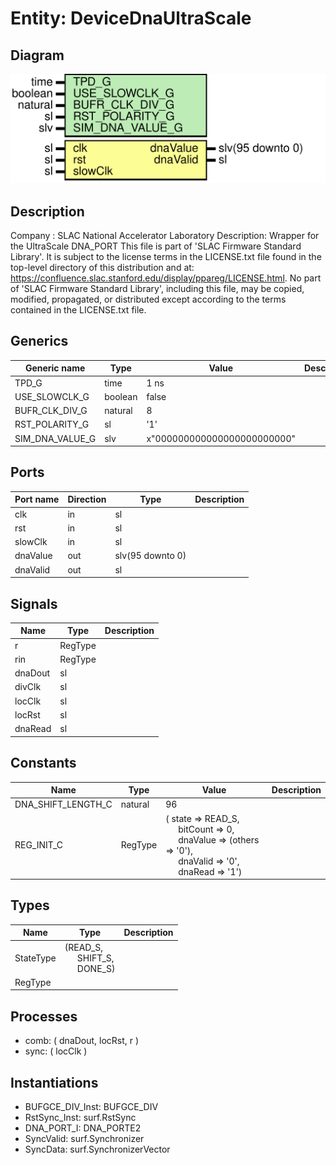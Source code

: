 # Entity: DeviceDnaUltraScale

## Diagram

![Diagram](DeviceDnaUltraScale.svg "Diagram")
## Description

Company    : SLAC National Accelerator Laboratory
Description: Wrapper for the UltraScale DNA_PORT
This file is part of 'SLAC Firmware Standard Library'.
It is subject to the license terms in the LICENSE.txt file found in the
top-level directory of this distribution and at:
   https://confluence.slac.stanford.edu/display/ppareg/LICENSE.html.
No part of 'SLAC Firmware Standard Library', including this file,
may be copied, modified, propagated, or distributed except according to
the terms contained in the LICENSE.txt file.
## Generics

| Generic name    | Type    | Value                       | Description |
| --------------- | ------- | --------------------------- | ----------- |
| TPD_G           | time    | 1 ns                        |             |
| USE_SLOWCLK_G   | boolean | false                       |             |
| BUFR_CLK_DIV_G  | natural | 8                           |             |
| RST_POLARITY_G  | sl      | '1'                         |             |
| SIM_DNA_VALUE_G | slv     | x"000000000000000000000000" |             |
## Ports

| Port name | Direction | Type             | Description |
| --------- | --------- | ---------------- | ----------- |
| clk       | in        | sl               |             |
| rst       | in        | sl               |             |
| slowClk   | in        | sl               |             |
| dnaValue  | out       | slv(95 downto 0) |             |
| dnaValid  | out       | sl               |             |
## Signals

| Name    | Type    | Description |
| ------- | ------- | ----------- |
| r       | RegType |             |
| rin     | RegType |             |
| dnaDout | sl      |             |
| divClk  | sl      |             |
| locClk  | sl      |             |
| locRst  | sl      |             |
| dnaRead | sl      |             |
## Constants

| Name               | Type    | Value                                                                                                                                                                                                                                                                              | Description |
| ------------------ | ------- | ---------------------------------------------------------------------------------------------------------------------------------------------------------------------------------------------------------------------------------------------------------------------------------- | ----------- |
| DNA_SHIFT_LENGTH_C | natural |  96                                                                                                                                                                                                                                                                                |             |
| REG_INIT_C         | RegType |  (       state    => READ_S,<br><span style="padding-left:20px">       bitCount => 0,<br><span style="padding-left:20px">       dnaValue => (others => '0'),<br><span style="padding-left:20px">       dnaValid => '0',<br><span style="padding-left:20px">       dnaRead  => '1') |             |
## Types

| Name      | Type                                                                                               | Description |
| --------- | -------------------------------------------------------------------------------------------------- | ----------- |
| StateType | (READ_S,<br><span style="padding-left:20px"> SHIFT_S,<br><span style="padding-left:20px"> DONE_S)  |             |
| RegType   |                                                                                                    |             |
## Processes
- comb: ( dnaDout, locRst, r )
- sync: ( locClk )
## Instantiations

- BUFGCE_DIV_Inst: BUFGCE_DIV
- RstSync_Inst: surf.RstSync
- DNA_PORT_I: DNA_PORTE2
- SyncValid: surf.Synchronizer
- SyncData: surf.SynchronizerVector
